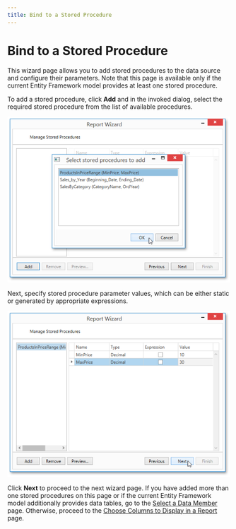 ```yaml
---
title: Bind to a Stored Procedure
---
```

# Bind to a Stored Procedure
This wizard page allows you to add stored procedures to the data source and configure their parameters. Note that this page is available only if the current Entity Framework model provides at least one stored procedure.

To add a stored procedure, click **Add** and in the invoked dialog, select the required stored procedure from the list of available procedures.

![WpfReportWizard_EF_AddingStoredProcedure](../../../../../../images/img123216.png)

Next, specify stored procedure parameter values, which can be either static or generated by appropriate expressions.

![WpfReportWizard_EF_StoredProcParameters](../../../../../../images/img123217.png)

Click **Next** to proceed to the next wizard page. If you have added more than one stored procedures on this page or if the current Entity Framework model additionally provides data tables, go to the [Select a Data Member](select-a-data-member.md) page. Otherwise, proceed to the [Choose Columns to Display in a Report](../choose-columns-to-display-in-a-report.md) page.
